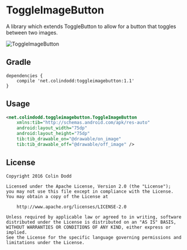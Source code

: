 ToggleImageButton
===============

A library which extends ToggleButton to allow for a button that toggles between two images.

![ToggleImageButton](https://raw.githubusercontent.com/csdodd/ToggleImageButton/master/demo.gif)

Gradle
------
```
dependencies {
    compile 'net.colindodd:toggleimagebutton:1.1'
}
```

Usage
-----
```xml
<net.colindodd.toggleimagebutton.ToggleImageButton
    xmlns:tib="http://schemas.android.com/apk/res-auto"
    android:layout_width="75dp"
    android:layout_height="75dp"
    tib:tib_drawable_on="@drawable/on_image"
    tib:tib_drawable_off="@drawable/off_image" />
```

License
-------

    Copyright 2016 Colin Dodd

    Licensed under the Apache License, Version 2.0 (the "License");
    you may not use this file except in compliance with the License.
    You may obtain a copy of the License at

        http://www.apache.org/licenses/LICENSE-2.0

    Unless required by applicable law or agreed to in writing, software
    distributed under the License is distributed on an "AS IS" BASIS,
    WITHOUT WARRANTIES OR CONDITIONS OF ANY KIND, either express or implied.
    See the License for the specific language governing permissions and
    limitations under the License.
